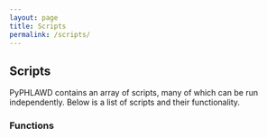 ```yaml
---
layout: page
title: Scripts
permalink: /scripts/
---
```


## Scripts
PyPHLAWD contains an array of scripts, many of which can be run independently. Below is a list of scripts and their functionality.

### Functions
